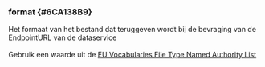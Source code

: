 ### format {#6CA138B9}
Het formaat van het bestand dat teruggeven wordt bij de bevraging van de EndpointURL van de dataservice
<br/>
<br/>
Gebruik een waarde uit de <a href='http://publications.europa.eu/resource/authority/file-type' target='_blank'>EU Vocabularies File Type Named Authority List</a>
